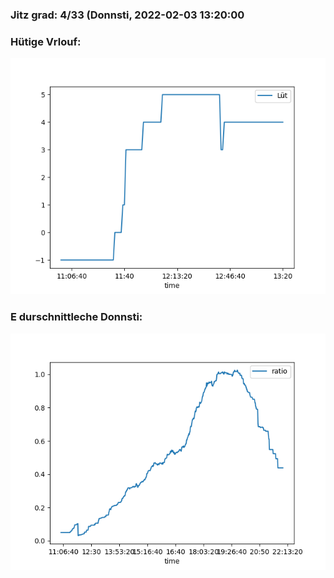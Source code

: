### Jitz grad: 4/33 (Donnsti, 2022-02-03 13:20:00

### Hütige Vrlouf:
![Graph](Today.png)

### E durschnittleche Donnsti:
![Graph](Donnsti.png)